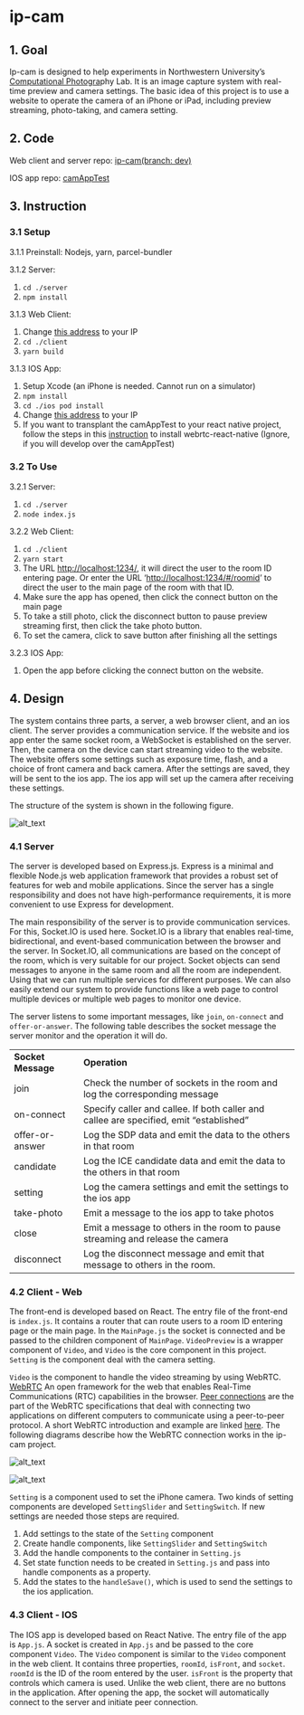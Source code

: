 # ip-cam

## 1. Goal

Ip-cam is designed to help experiments in Northwestern University’s [Computational Photogra](http://compphotolab.northwestern.edu/)phy Lab. It is an image capture system with real-time preview and camera settings. The basic idea of this project is to use a website to operate the camera of an iPhone or iPad, including preview streaming, photo-taking, and camera setting. 


## 2. Code

Web client and server repo: [ip-cam(branch: dev)](https://github.com/jiangbryn/ip-cam/tree/dev)

IOS app repo: [camAppTest](https://github.com/jiangbryn/camAppTest)


## 3. Instruction


### 3.1 Setup

3.1.1 Preinstall: Nodejs, yarn, parcel-bundler

3.1.2 Server:



1. `cd ./server`
2. `npm install`

3.1.3 Web Client:



1. Change [this address](https://github.com/jiangbryn/ip-cam/blob/master/client/components/MainPage.js#L38) to your IP
2. `cd ./client`
3. `yarn build`

3.1.3 IOS App:



1. Setup Xcode (an iPhone is needed. Cannot run on a simulator)
2. `npm install`
3. `cd ./ios pod install`
4. Change [this address](https://github.com/jiangbryn/camAppTest/blob/master/App.js#L27) to your IP
5. If you want to transplant the camAppTest to your react native project, follow the steps in this [instruction](https://github.com/react-native-webrtc/react-native-webrtc/blob/master/Documentation/iOSInstallation.md) to install webrtc-react-native (Ignore, if you will develop over the camAppTest)


### 3.2 To Use

3.2.1 Server:



1. `cd ./server`
2. `node index.js`

3.2.2 Web Client:



1. `cd ./client`
2. `yarn start`
3. The URL [http://localhost:1234/](http://localhost:1234/), it will direct the user to the room ID entering page. Or enter the URL ‘[http://localhost:1234/#/roomid](http://localhost:1234/#/roomid)’ to direct the user to the main page of the room with that ID.
4. Make sure the app has opened, then click the connect button on the main page
5. To take a still photo, click the disconnect button to pause preview streaming first, then click the take photo button.
6. To set the camera, click to save button after finishing all the settings

3.2.3 IOS App:



1. Open the app before clicking the connect button on the website.


## 4. Design

The system contains three parts, a server, a web browser client, and an ios client. The server provides a communication service. If the website and ios app enter the same socket room, a WebSocket is established on the server. Then, the camera on the device can start streaming video to the website. The website offers some settings such as exposure time, flash, and a choice of front camera and back camera. After the settings are saved, they will be sent to the ios app. The ios app will set up the camera after receiving these settings. 

The structure of the system is shown in the following figure.

![alt_text](images/image1.png "image_tooltip")



### 4.1 Server

The server is developed based on Express.js. Express is a minimal and flexible Node.js web application framework that provides a robust set of features for web and mobile applications. Since the server has a single responsibility and does not have high-performance requirements, it is more convenient to use Express for development. 

The main responsibility of the server is to provide communication services. For this, Socket.IO is used here. Socket.IO is a library that enables real-time, bidirectional, and event-based communication between the browser and the server. In Socket.IO, all communications are based on the concept of the room, which is very suitable for our project. Socket objects can send messages to anyone in the same room and all the room are independent. Using that we can run multiple services for different purposes. We can also easily extend our system to provide functions like a web page to control multiple devices or multiple web pages to monitor one device.

The server listens to some important messages, like `join`, `on-connect` and `offer-or-answer`. The following table describes the socket message the server monitor and the operation it will do.


<table>
  <tr>
   <td><strong>Socket Message</strong>
   </td>
   <td><strong>Operation</strong>
   </td>
  </tr>
  <tr>
   <td>join
   </td>
   <td>Check the number of sockets in the room and log the corresponding message
   </td>
  </tr>
  <tr>
   <td>on-connect
   </td>
   <td>Specify caller and callee. If both caller and callee are specified, emit “established”
   </td>
  </tr>
  <tr>
   <td>offer-or-answer
   </td>
   <td>Log the SDP data and emit the data to the others in that room
   </td>
  </tr>
  <tr>
   <td>candidate
   </td>
   <td>Log the ICE candidate data and emit the data to the others in that room
   </td>
  </tr>
  <tr>
   <td>setting
   </td>
   <td>Log the camera settings and emit the settings to the ios app
   </td>
  </tr>
  <tr>
   <td>take-photo
   </td>
   <td>Emit a message to the ios app to take photos
   </td>
  </tr>
  <tr>
   <td>close
   </td>
   <td>Emit a message to others in the room to pause streaming and release the camera
   </td>
  </tr>
  <tr>
   <td>disconnect
   </td>
   <td>Log the disconnect message and emit that message to others in the room.
   </td>
  </tr>
</table>



### 4.2 Client - Web

The front-end is developed based on React. The entry file of the front-end is `index.js`. It contains a router that can route users to a room ID entering page or the main page. In the `MainPage.js` the socket is connected and be passed to the children component of `MainPage`. `VideoPreview` is a wrapper component of `Video`, and `Video` is the core component in this project. `Setting` is the component deal with the camera setting. 

`Video` is the component to handle the video streaming by using WebRTC. [WebRTC](https://developer.mozilla.org/en-US/docs/Web/API/WebRTC_API) An open framework for the web that enables Real-Time Communications (RTC) capabilities in the browser. [Peer connections](https://webrtc.org/getting-started/peer-connections) are the part of the WebRTC specifications that deal with connecting two applications on different computers to communicate using a peer-to-peer protocol. A short WebRTC introduction and example are linked [here](https://www.html5rocks.com/en/tutorials/webrtc/basics/). The following diagrams describe how the WebRTC connection works in the ip-cam project. 

![alt_text](images/image2.png)

![alt_text](images/image3.png)


`Setting` is a component used to set the iPhone camera. Two kinds of setting components are developed `SettingSlider` and `SettingSwitch`. If new settings are needed those steps are required. 



1. Add settings to the state of the `Setting` component
2. Create handle components, like `SettingSlider` and `SettingSwitch`
3. Add the handle components to the container in `Setting.js`
4. Set state function needs to be created in `Setting.js` and pass into handle components as a property.
5. Add the states to the `handleSave()`, which is used to send the settings to the ios application.


### 4.3 Client - IOS

The IOS app is developed based on React Native. The entry file of the app is `App.js`. A socket is created in `App.js` and be passed to the core component `Video`. The `Video` component is similar to the `Video` component in the web client. It contains three properties, `roomId`, `isFront`, and `socket`. `roomId` is the ID of the room entered by the user. `isFront` is the property that controls which camera is used. Unlike the web client, there are no buttons in the application. After opening the app, the socket will automatically connect to the server and initiate peer connection.

